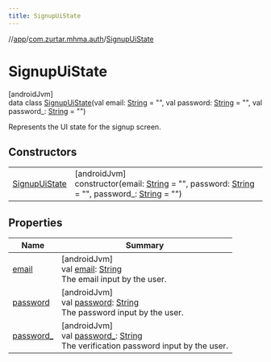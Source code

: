 ```yaml
---
title: SignupUiState
---
```

//[app](../../../index.html)/[com.zurtar.mhma.auth](../index.html)/[SignupUiState](index.html)



# SignupUiState



[androidJvm]\
data class [SignupUiState](index.html)(val email: [String](https://kotlinlang.org/api/core/kotlin-stdlib/kotlin/-string/index.html) = &quot;&quot;, val password: [String](https://kotlinlang.org/api/core/kotlin-stdlib/kotlin/-string/index.html) = &quot;&quot;, val password_: [String](https://kotlinlang.org/api/core/kotlin-stdlib/kotlin/-string/index.html) = &quot;&quot;)

Represents the UI state for the signup screen.



## Constructors


| | |
|---|---|
| [SignupUiState](-signup-ui-state.html) | [androidJvm]<br>constructor(email: [String](https://kotlinlang.org/api/core/kotlin-stdlib/kotlin/-string/index.html) = &quot;&quot;, password: [String](https://kotlinlang.org/api/core/kotlin-stdlib/kotlin/-string/index.html) = &quot;&quot;, password_: [String](https://kotlinlang.org/api/core/kotlin-stdlib/kotlin/-string/index.html) = &quot;&quot;) |


## Properties


| Name | Summary |
|---|---|
| [email](email.html) | [androidJvm]<br>val [email](email.html): [String](https://kotlinlang.org/api/core/kotlin-stdlib/kotlin/-string/index.html)<br>The email input by the user. |
| [password](password.html) | [androidJvm]<br>val [password](password.html): [String](https://kotlinlang.org/api/core/kotlin-stdlib/kotlin/-string/index.html)<br>The password input by the user. |
| [password_](password_.html) | [androidJvm]<br>val [password_](password_.html): [String](https://kotlinlang.org/api/core/kotlin-stdlib/kotlin/-string/index.html)<br>The verification password input by the user. |
